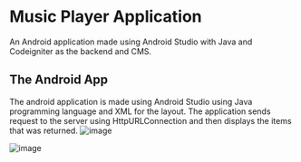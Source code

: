 # Music Player Application
An Android application made using Android Studio with Java and Codeigniter as the backend and CMS.
## The Android App
The android application is made using Android Studio using Java programming language and XML for the layout. The application sends request to the server using HttpURLConnection and then displays the items that was returned.
![image](https://github.com/ferdinankurnianto/Music-Player-Application/assets/148441503/4d5cf09f-17c6-4980-9277-6803a2ffb902)

![image](https://github.com/ferdinankurnianto/Music-Player-Application/assets/148441503/19a794b4-b0bd-4a95-b579-de2838f33f60)
